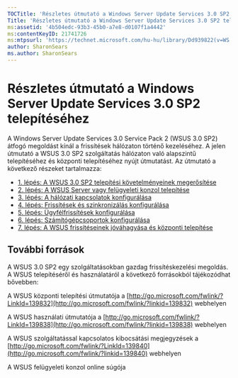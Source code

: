 ```yaml
---
TOCTitle: 'Részletes útmutató a Windows Server Update Services 3.0 SP2 telepítéséhez'
Title: 'Részletes útmutató a Windows Server Update Services 3.0 SP2 telepítéséhez'
ms:assetid: '4b504edc-93b3-45b0-a7e8-d0107f1a4442'
ms:contentKeyID: 21741726
ms:mtpsurl: 'https://technet.microsoft.com/hu-hu/library/Dd939822(v=WS.10)'
author: SharonSears
ms.author: SharonSears
---
```


Részletes útmutató a Windows Server Update Services 3.0 SP2 telepítéséhez
=========================================================================

A Windows Server Update Services 3.0 Service Pack 2 (WSUS 3.0 SP2) átfogó megoldást kínál a frissítések hálózaton történő kezeléséhez. A jelen útmutató a WSUS 3.0 SP2 szolgáltatás hálózaton való alapszintű telepítéséhez és központi telepítéséhez nyújt útmutatást. Az útmutató a következő részeket tartalmazza:

-   [1. lépés: A WSUS 3.0 SP2 telepítési követelményeinek megerősítése](https://technet.microsoft.com/ec01bd75-5def-4899-8cee-ddab827bbd83)
-   [2. lépés: A WSUS Server vagy felügyeleti konzol telepítése](https://technet.microsoft.com/6db6fcb0-c55d-43b9-9b07-4040c6267759)
-   [3. lépés: A hálózati kapcsolatok konfigurálása](https://technet.microsoft.com/42a144c5-f08e-4a6e-b360-47ddea77bd24)
-   [4. lépés: Frissítések és szinkronizálás konfigurálása](https://technet.microsoft.com/deeaa7e1-9b50-45cb-9537-d75f70de3405)
-   [5. lépés: Ügyfélfrissítések konfigurálása](https://technet.microsoft.com/5ae60ead-3e94-456c-a692-c0f193ea5d5a)
-   [6. lépés: Számítógépcsoportok konfigurálása](https://technet.microsoft.com/70518732-2179-4e41-9609-7f9999867f41)
-   [7. lépés: A WSUS frissítéseinek jóváhagyása és központi telepítése](https://technet.microsoft.com/c4e58e17-d5e3-4194-8f26-b459e0c03b86)

További források
----------------

A WSUS 3.0 SP2 egy szolgáltatásokban gazdag frissítéskezelési megoldás. A WSUS telepítéséről és használatáról a következő forrásokból tájékozódhat bővebben:

A WSUS központi telepítési útmutatója a [http://go.microsoft.com/fwlink/?LinkId=139832](http://go.microsoft.com/fwlink/?linkid=139832) webhelyen

A WSUS használati útmutatója a [http://go.microsoft.com/fwlink/?LinkId=139838](http://go.microsoft.com/fwlink/?linkid=139838) webhelyen

A WSUS szolgáltatással kapcsolatos kibocsátási megjegyzések a [http://go.microsoft.com/fwlink/?LinkId=139840](http://go.microsoft.com/fwlink/?linkid=139840) webhelyen

A WSUS felügyeleti konzol online súgója
